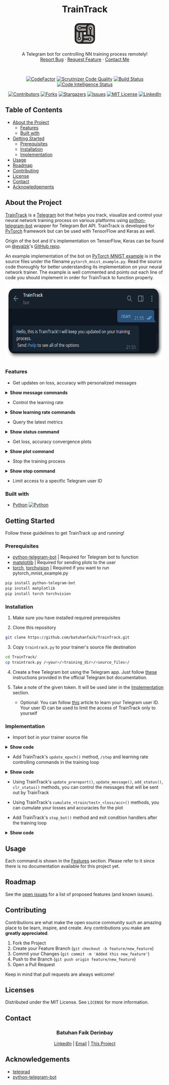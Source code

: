<!-- INTRO -->

<h1 align="center">TrainTrack</h1>
<p align="center">
  <a href="https://github.com/batuhanfaik/TrainTrack">
    <img src="/img/logo.png" alt="TrainTrack" height="80" />
  </a>
</p>
<p align="center">
  A Telegram bot for controlling NN training process remotely!
  <br/>
  <a href="https://github.com/batuhanfaik/TrainTrack/issues">Report Bug</a>
  ·
  <a href="https://github.com/batuhanfaik/TrainTrack/issues">Request Feature</a>
  ·
  <a href="mailto:batuhan@derinbay.com">Contact Me</a>
</p>
<br/>
<div class="badges_quality">
  <p align="center">
    <a href="https://www.codefactor.io/repository/github/batuhanfaik/traintrack"><img src="https://www.codefactor.io/repository/github/batuhanfaik/traintrack/badge?s=f80b4d54be8cacf5cdd84ed3b022758feef5804c" alt="CodeFactor" /></a>
    <a href="https://scrutinizer-ci.com/g/batuhanfaik/TrainTrack/"><img src="https://scrutinizer-ci.com/g/batuhanfaik/TrainTrack/badges/quality-score.png?b=master&s=c04ea8230d0eceb057e7ce84cf663557fc4c23f5" alt="Scrutinizer Code Quality" /></a>
    <a href="https://scrutinizer-ci.com/g/batuhanfaik/TrainTrack/build-status/master"><img src="https://scrutinizer-ci.com/g/batuhanfaik/TrainTrack/badges/build.png?b=master&s=96213f9f503a3d89c233b2aa976b9c169dcf8f29" alt="Build Status" /></a>
    <a href="https://scrutinizer-ci.com/code-intelligence"><img src="https://scrutinizer-ci.com/g/batuhanfaik/TrainTrack/badges/code-intelligence.svg?b=master&s=b0af3ba8b6ed4f0373456794e98ea534912645eb" alt="Code Intelligence Status" /></a>
  </p>
</div>
<div class="badges_repo">
  <p align="center">
    <a href="https://github.com/batuhanfaik/TrainTrack/graphs/contributors"><img src="https://img.shields.io/github/contributors/batuhanfaik/TrainTrack.svg?style=flat" alt="Contributors" /></a>
    <a href="https://github.com/batuhanfaik/TrainTrack/network/members"><img src="https://img.shields.io/github/forks/batuhanfaik/TrainTrack.svg?style=flat" alt="Forks" /></a>
    <a href="https://github.com/batuhanfaik/TrainTrack/stargazers"><img src="https://img.shields.io/github/stars/batuhanfaik/TrainTrack.svg?style=flat" alt="Stargazers" /></a>
    <a href="https://github.com/batuhanfaik/TrainTrack/issues"><img src="https://img.shields.io/github/issues/batuhanfaik/TrainTrack.svg?style=flat" alt="Issues" /></a>
    <a href="https://github.com/batuhanfaik/TrainTrack/blob/master/LICENSE"><img src="https://img.shields.io/github/license/batuhanfaik/TrainTrack.svg?style=flat" alt="MIT License" /></a>
    <a href="https://linkedin.com/in/batuhanderinbay"><img src="https://img.shields.io/badge/-LinkedIn-black.svg?style=flat&logo=linkedin&colorB=555" alt="LinkedIn" /></a>
  </p>
</div>

<!-- TABLE OF CONTENTS -->

## Table of Contents

-   [About the Project](#about-the-project)
    -   [Features](#features)
    -   [Built with](#built-with)
-   [Getting Started](#getting-started)
    -   [Prerequisites](#prerequisites)
    -   [Installation](#installation)
    -   [Implementation](#implementation)
-   [Usage](#usage)
-   [Roadmap](#roadmap)
-   [Contributing](#contributing)
-   [License](#license)
-   [Contact](#contact)
-   [Acknowledgements](#acknowledgements)

<!-- ABOUT THE PROJECT -->

## About the Project

[TrainTrack](https://github.com/batuhanfaik/TrainTrack/) is a [Telegram](https://telegram.org/) bot that helps you track, visualize and control your neural network training process on various platforms using [python-telegram-bot](https://github.com/python-telegram-bot/python-telegram-bot) wrapper for Telegram Bot API. TrainTrack is developed for [PyTorch](https://pytorch.org/) framework but can be used with TensorFlow and Keras as well.

Origin of the bot and it's implementation on TenserFlow, Keras can be found on [@eyalzk](https://eyalzk.github.io/)'s [GitHub repo](https://github.com/eyalzk/telegrad).

An example implementation of the bot on [PyTorch MNIST example](https://github.com/pytorch/examples/tree/master/mnist) is in the source files under the filename `pytorch_mnist_example.py`. Read the source code thoroughly for better understanding its implementation on your neural network trainer. The example is well commented and points out each line of code you should implement in order for TrainTrack to function properly.

<p align="center">
  <a href="https://github.com/batuhanfaik/TrainTrack">
    <img src="/img/screenshot.png" alt="TrainTrack Screenshot" height="240" />
  </a>
</p>

### Features

-   Get updates on loss, accuracy with personalized messages
<details><summary><b>Show message commands</b></summary>
<br/>
<p align="center">
  <a href="https://github.com/batuhanfaik/TrainTrack#features">
    <img src="/img/update_messages.gif" alt="TrainTrack Update Messages" height="598" />
  </a>
</p>
</details>

-   Control the learning rate
<details><summary><b>Show learning rate commands</b></summary>
<br/>
<p align="center">
  <a href="https://github.com/batuhanfaik/TrainTrack#features">
    <img src="/img/learning_rate.gif" alt="TrainTrack Learning Rate" height="598" />
  </a>
</p>
</details>

-   Query the latest metrics
<details><summary><b>Show status command</b></summary>
<br/>
<p align="center">
  <a href="https://github.com/batuhanfaik/TrainTrack#features">
    <img src="/img/status.gif" alt="TrainTrack Status Report" height="598" />
  </a>
</p>
</details>

-   Get loss, accuracy convergence plots
<details><summary><b>Show plot command</b></summary>
<br/>
<p align="center">
  <a href="https://github.com/batuhanfaik/TrainTrack#features">
    <img src="/img/plot.gif" alt="TrainTrack Plot" height="598" />
  </a>
</p>
</details>

-   Stop the training process
<details><summary><b>Show stop command</b></summary>
<br/>
<p align="center">
  <a href="https://github.com/batuhanfaik/TrainTrack#features">
    <img src="/img/stop.gif" alt="TrainTrack Stop" height="598" />
  </a>
</p>
</details>

-   Limit access to a specific Telegram user ID

### Built with

-   [Python](https://www.python.org/)
<a href="https://www.python.org/"><img src="https://img.shields.io/github/pipenv/locked/python-version/batuhanfaik/TrainTrack" alt="Python" /></a>

<!-- GETTING STARTED -->

## Getting Started

Follow these guidelines to get TrainTrack up and running!

### Prerequisites

-   [python-telegram-bot](https://pypi.org/project/python-telegram-bot/) | Required for Telegram bot to function
-   [matplotlib](https://matplotlib.org/users/installing.html) | Required for sending plots to the user
-   [torch](https://pytorch.org/get-started/locally/), [torchvision](https://pypi.org/project/torchvision/) | Required if you want to run pytorch_mnist_example.py

```sh
pip install python-telegram-bot
pip install matplotlib
pip install torch torchvision
```

### Installation

1. Make sure you have installed required prerequisites

2. Clone this repository

```sh
git clone https://github.com/batuhanfaik/TrainTrack.git
```

3. Copy `traintrack.py` to your trainer's source file destination

```sh
cd TrainTrack/
cp traintrack.py /<your>/<training_dir>/<source_files>/
```

4. Create a free Telegram bot using the Telegram app. Just follow [these](https://core.telegram.org/bots#6-botfather) instructions provided in the official Telegram bot documentation.

5. Take a note of the given token. It will be used later in the [Implementation](#implementation) section.
   * Optional: You can follow [this](https://bigone.zendesk.com/hc/en-us/articles/360008014894-How-to-get-the-Telegram-user-ID-) article to learn your Telegram user ID. Your user ID can be used to limit the
  access of TrainTrack only to yourself

### Implementation

-  Import bot in your trainer source file

<details><summary><b>Show code</b></summary>

Following piece of code is all you need to import TrainTrack into your project

```python
# Import TrainTrack Bot
from traintrack import TrainTrack

telegram_token = "TOKEN"  # TrainTrack's token
# User id is optional and can be kept as None.
# However highly recommended as it limits the access to you alone.
telegram_user_id = None  # Telegram user id (integer):
# Create a TrainTrack Bot instance
TrainTrack = TrainTrack(token=telegram_token, user_id=telegram_user_id)
# Activate the bot
TrainTrack.activate_bot()
```

</details>

-   Add TrainTrack's `update_epoch()` method, `/stop` and learning rate controlling
commands in the training loop

<details><summary><b>Show code</b></summary>

Following piece of code is needed to be placed in your training loop

```python
# Update the epoch variable in TrainTrack in order to keep track of
# the current epoch
TrainTrack.update_epoch(epoch)
# Force break epoch loop when the user stops training
if TrainTrack.stop_train_flag:
    break
# Manually control learning rate using TrainTrack
if TrainTrack.learning_rate is not None:
    for param_group in optimizer.param_groups:
        param_group["lr"] = TrainTrack.learning_rate
```

</details>

-   Using TrainTrack's `update_prereport()`, `update_message()`, `add_status()`, `clr_status()` methods, you can control the messages that will be sent out by TrainTrack

-   Using TrainTrack's `cumulate_<train/test>_<loss/acc>()` methods, you can cumulate your losses and
accuracies for the plot

-   Add TrainTrack's `stop_bot()` method and exit condition handlers after the training
loop

<details><summary><b>Show code</b></summary>

Following piece of code is needed to be placed after your training loop

```python
# Exit conditions handling for TrainTrack
# Notifies the user whether the training has terminated or finished after completing all epochs
if TrainTrack.stop_train_flag:
    print("Training stopped by {}!".format(TrainTrack.name))
    TrainTrack.send_message("Training stopped by {}!".format(TrainTrack.name))
else:
    print("Training complete. {} out!".format(TrainTrack.name))
    TrainTrack.send_message("Training complete. {} out!".format(TrainTrack.name))
# Stop TrainTrack Bot instance at the end of training
TrainTrack.stop_bot()
```

</details>

<!-- USAGE EXAMPLES -->

## Usage

Each command is shown in the [Features](#features) section. Please refer to it since there is no documentation available for this project yet.

<!-- ROADMAP -->

## Roadmap

See the [open issues](https://github.com/github_username/repo/issues) for a list of proposed features (and known issues).

<!-- CONTRIBUTING -->

## Contributing

Contributions are what make the open source community such an amazing place to be learn, inspire, and create. Any contributions you make are **greatly appreciated**.

1.  Fork the Project
2.  Create your Feature Branch (`git checkout -b feature/new_feature`)
3.  Commit your Changes (`git commit -m 'Added this new_feature'`)
4.  Push to the Branch (`git push origin feature/new_feature`)
5.  Open a Pull Request

Keep in mind that pull requests are always welcome!

<!-- LICENSE -->

## Licenses

Distributed under the MIT License. See `LICENSE` for more information.

<!-- CONTACT -->

## Contact

<h3 align="center">Batuhan Faik Derinbay</h3>
<p align="center">
  <a href="https://www.linkedin.com/in/batuhanderinbay/">LinkedIn</a>
   |
  <a href="mailto:batuhan@derinbay.com">Email</a>
   |
  <a href="https://github.com/batuhanfaik/traintrack">This Project</a>
</p>

<!-- ACKNOWLEDGEMENTS -->

## Acknowledgements

-   [telegrad](https://github.com/eyalzk/telegrad)
-   [python-telegram-bot](https://github.com/python-telegram-bot/python-telegram-bot)
